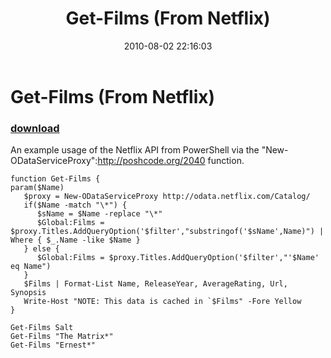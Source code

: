 ﻿---
pid:            2041
parent:         0
children:       
poster:         Joel Bennett
title:          Get-Films (From Netflix)
date:           2010-08-02 22:16:03
description:    An example usage of the Netflix API from PowerShell via the "New-ODataServiceProxy":http://poshcode.org/2040 function.
format:         posh
---

# Get-Films (From Netflix)

### [download](2041.ps1)  

An example usage of the Netflix API from PowerShell via the "New-ODataServiceProxy":http://poshcode.org/2040 function.

```posh
function Get-Films {
param($Name)
   $proxy = New-ODataServiceProxy http://odata.netflix.com/Catalog/
   if($Name -match "\*") {
      $sName = $Name -replace "\*" 
      $Global:Films = $proxy.Titles.AddQueryOption('$filter',"substringof('$sName',Name)") | Where { $_.Name -like $Name }
   } else {
      $Global:Films = $proxy.Titles.AddQueryOption('$filter',"'$Name' eq Name")
   }
   $Films | Format-List Name, ReleaseYear, AverageRating, Url, Synopsis
   Write-Host "NOTE: This data is cached in `$Films" -Fore Yellow
}

Get-Films Salt
Get-Films "The Matrix*"
Get-Films "Ernest*"
```
